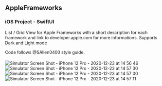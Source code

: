 ## AppleFrameworks

### iOS Project - SwiftUI

List / Grid View for Apple Frameworks with a short description for each framework and link to developer.apple.com for more informations.
Supports Dark and Light mode

Code follows @SAllen0400 style guide. 

####
![Simulator Screen Shot - iPhone 12 Pro - 2020-12-23 at 14 56 46](https://user-images.githubusercontent.com/33358869/103009958-6e39e700-452f-11eb-9694-26b36b061f37.png)
![Simulator Screen Shot - iPhone 12 Pro - 2020-12-23 at 14 57 30](https://user-images.githubusercontent.com/33358869/103009970-71cd6e00-452f-11eb-8a93-31b1490361ab.png)
![Simulator Screen Shot - iPhone 12 Pro - 2020-12-23 at 14 57 00](https://user-images.githubusercontent.com/33358869/103009962-7003aa80-452f-11eb-80a5-aa8c46be03b7.png)
![Simulator Screen Shot - iPhone 12 Pro - 2020-12-23 at 14 57 11](https://user-images.githubusercontent.com/33358869/103009965-709c4100-452f-11eb-84f4-4e6659e0fbd7.png)

